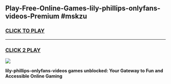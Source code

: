 
## Play-Free-Online-Games-lily-phillips-onlyfans-videos-Premium #mskzu
<h3>
<a href="https://premium.freeplayer.one?title=lily-phillips-onlyfans-videos&ref=8M">CLICK TO PLAY</a></h3>
<hr>

<h3>
<a href="https://premium.freeplayer.one?title=lily-phillips-onlyfans-videos&ref=8M">CLICK 2 PLAY</a>
  
</h3>

<a href="https://premium.freeplayer.one?title=lily-phillips-onlyfans-videos&ref=8M"><img src="https://clearcache.store/games.png"></a>


**lily-phillips-onlyfans-videos games unblocked: Your Gateway to Fun and Accessible Online Gaming**
